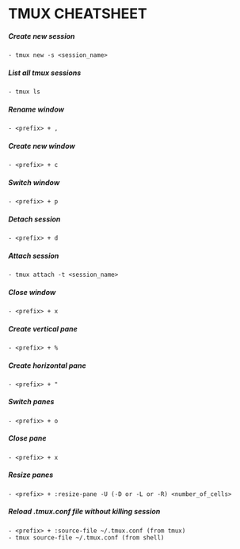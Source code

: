 # TMUX CHEATSHEET

##### Create new session
	- tmux new -s <session_name>


##### List all tmux sessions
	- tmux ls


##### Rename window
	- <prefix> + ,


##### Create new window
	- <prefix> + c


##### Switch window
	- <prefix> + p


##### Detach session
	- <prefix> + d


##### Attach session
	- tmux attach -t <session_name>


##### Close window
	- <prefix> + x


##### Create vertical pane
	- <prefix> + %


##### Create horizontal pane
	- <prefix> + "


##### Switch panes
	- <prefix> + o


##### Close pane
	- <prefix> + x


##### Resize panes
	- <prefix> + :resize-pane -U (-D or -L or -R) <number_of_cells>


##### Reload .tmux.conf file without killing session
	- <prefix> + :source-file ~/.tmux.conf (from tmux)
	- tmux source-file ~/.tmux.conf (from shell)


